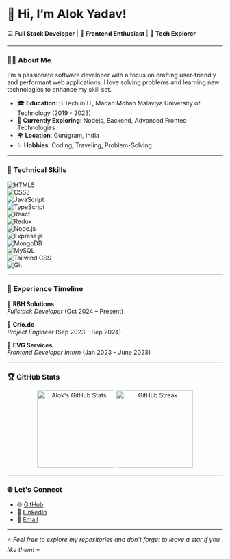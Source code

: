 # 👋 Hi, I’m Alok Yadav!  

💻 **Full Stack Developer** | 🎨 **Frontend Enthusiast** | 🚀 **Tech Explorer**  

---

### 🧑‍💻 **About Me**  
I'm a passionate software developer with a focus on crafting user-friendly and performant web applications. I love solving problems and learning new technologies to enhance my skill set.  

- 🎓 **Education**: B.Tech in IT, Madan Mohan Malaviya University of Technology (2019 - 2023)  
- 🌱 **Currently Exploring**: Nodejs, Backend, Advanced Fronted Technologies 
- 🌍 **Location**: Gurugram, India  
- ✨ **Hobbies**: Coding, Traveling, Problem-Solving  

---

### 🚀 **Technical Skills**  

![HTML5](https://img.shields.io/badge/HTML5-%23E34F26.svg?style=for-the-badge&logo=html5&logoColor=white)  
![CSS3](https://img.shields.io/badge/CSS3-%231572B6.svg?style=for-the-badge&logo=css3&logoColor=white)  
![JavaScript](https://img.shields.io/badge/JavaScript-%23F7DF1E.svg?style=for-the-badge&logo=javascript&logoColor=black)  
![TypeScript](https://img.shields.io/badge/TypeScript-%23007ACC.svg?style=for-the-badge&logo=typescript&logoColor=white)  
![React](https://img.shields.io/badge/React-%2361DAFB.svg?style=for-the-badge&logo=react&logoColor=black)  
![Redux](https://img.shields.io/badge/Redux-%23764ABC.svg?style=for-the-badge&logo=redux&logoColor=white)  
![Node.js](https://img.shields.io/badge/Node.js-%23339933.svg?style=for-the-badge&logo=node.js&logoColor=white)  
![Express.js](https://img.shields.io/badge/Express.js-%23000000.svg?style=for-the-badge&logo=express&logoColor=white)  
![MongoDB](https://img.shields.io/badge/MongoDB-%2347A248.svg?style=for-the-badge&logo=mongodb&logoColor=white)  
![MySQL](https://img.shields.io/badge/MySQL-%234479A1.svg?style=for-the-badge&logo=mysql&logoColor=white)  
![Tailwind CSS](https://img.shields.io/badge/TailwindCSS-%2338B2AC.svg?style=for-the-badge&logo=tailwind-css&logoColor=white)  
![Git](https://img.shields.io/badge/Git-%23F05033.svg?style=for-the-badge&logo=git&logoColor=white)  

---

### 🏢 **Experience Timeline**  

📌 **RBH Solutions**  
*Fullstack Developer* (Oct 2024 – Present)   

📌 **Crio.do**  
*Project Engineer* (Sep 2023 – Sep 2024)    

📌 **EVG Services**  
*Frontend Developer Intern* (Jan 2023 – June 2023)  

---

### 🏆 **GitHub Stats**  

<div align="center">
  <img src="https://github-readme-stats.vercel.app/api?username=ayadav44237&show_icons=true&theme=radical" alt="Alok's GitHub Stats" height="180px"/>
  <img src="https://github-readme-streak-stats.herokuapp.com/?user=ayadav44237&theme=radical" alt="GitHub Streak" height="180px"/>
</div>  

---

### 🌐 **Let's Connect**  

- 🌐 [GitHub](https://github.com/ayadav44237)  
- 💼 [LinkedIn](https://www.linkedin.com/in/ayadav44237/)  
- 📧 [Email](mailto:ayadav44237@gmail.com)  

---

⭐ _Feel free to explore my repositories and don’t forget to leave a star if you like them!_ ⭐
